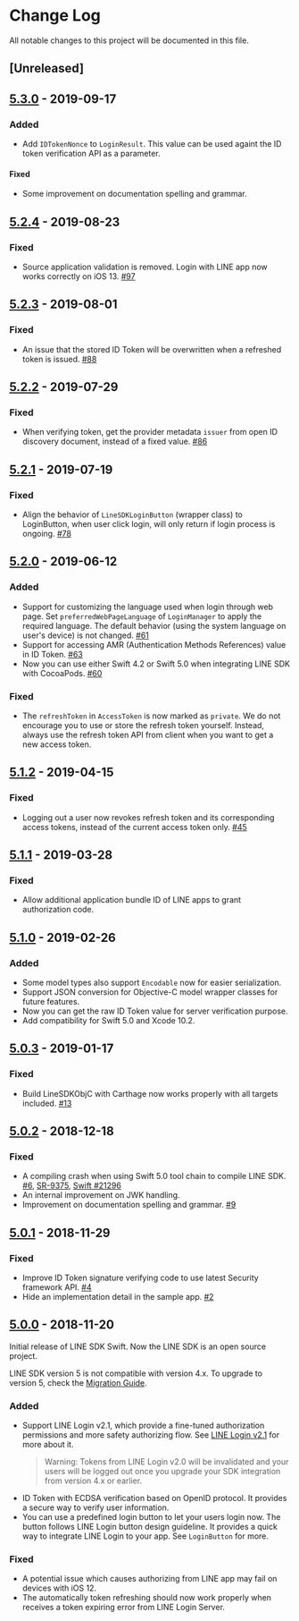 # Change Log

All notable changes to this project will be documented in this file.

## [Unreleased]

## [5.3.0] - 2019-09-17

### Added

- Add `IDTokenNonce` to `LoginResult`. This value can be used againt the ID token verification API as a parameter.

#### Fixed

- Some improvement on documentation spelling and grammar.


## [5.2.4] - 2019-08-23

### Fixed

- Source application validation is removed. Login with LINE app now works correctly on iOS 13. [#97](https://github.com/line/line-sdk-ios-swift/pull/97)

## [5.2.3] - 2019-08-01

### Fixed

- An issue that the stored ID Token will be overwritten when a refreshed token is issued. [#88](https://github.com/line/line-sdk-ios-swift/pull/88)

## [5.2.2] - 2019-07-29

### Fixed

- When verifying token, get the provider metadata `issuer` from open ID discovery document, instead of a fixed value. [#86](https://github.com/line/line-sdk-ios-swift/pull/86)

## [5.2.1] - 2019-07-19

### Fixed

- Align the behavior of `LineSDKLoginButton` (wrapper class) to LoginButton, when user click login, will only return if login process is ongoing. [#78](https://github.com/line/line-sdk-ios-swift/pull/78)

## [5.2.0] - 2019-06-12

### Added

- Support for customizing the language used when login through web page. Set `preferredWebPageLanguage` of `LoginManager` to apply the required language. The default behavior (using the system language on user's device) is not changed. [#61](https://github.com/line/line-sdk-ios-swift/pull/61)
- Support for accessing AMR (Authentication Methods References) value in ID Token. [#63](https://github.com/line/line-sdk-ios-swift/pull/63)
- Now you can use either Swift 4.2 or Swift 5.0 when integrating LINE SDK with CocoaPods. [#60](https://github.com/line/line-sdk-ios-swift/pull/60)

### Fixed

- The `refreshToken` in `AccessToken` is now marked as `private`. We do not encourage you to use or store the refresh token yourself. Instead, always use the refresh token API from client when you want to get a new access token.


## [5.1.2] - 2019-04-15

### Fixed

- Logging out a user now revokes refresh token and its corresponding access tokens, instead of the current access token only. [#45](https://github.com/line/line-sdk-ios-swift/pull/45)

## [5.1.1] - 2019-03-28

### Fixed

- Allow additional application bundle ID of LINE apps to grant authorization code.

## [5.1.0] - 2019-02-26

### Added

- Some model types also support `Encodable` now for easier serialization.
- Support JSON conversion for Objective-C model wrapper classes for future features.
- Now you can get the raw ID Token value for server verification purpose.
- Add compatibility for Swift 5.0 and Xcode 10.2.

## [5.0.3] - 2019-01-17

### Fixed

- Build LineSDKObjC with Carthage now works properly with all targets included. [#13](https://github.com/line/line-sdk-ios-swift/issues/13)

## [5.0.2] - 2018-12-18

### Fixed

- A compiling crash when using Swift 5.0 tool chain to compile LINE SDK. [#6](https://github.com/line/line-sdk-ios-swift/issues/6), [SR-9375](https://bugs.swift.org/browse/SR-9375), [Swift #21296](https://github.com/apple/swift/pull/21296)
- An internal improvement on JWK handling.
- Improvement on documentation spelling and grammar. [#9](https://github.com/line/line-sdk-ios-swift/pull/9)

## [5.0.1] - 2018-11-29

### Fixed

- Improve ID Token signature verifying code to use latest Security framework API. [#4](https://github.com/line/line-sdk-ios-swift/pull/4)
- Hide an implementation detail in the sample app. [#2](https://github.com/line/line-sdk-ios-swift/pull/2)

## [5.0.0] - 2018-11-20

Initial release of LINE SDK Swift. Now the LINE SDK is an open source project.

LINE SDK version 5 is not compatible with version 4.x. To upgrade to version 5, check the [Migration Guide](https://developers.line.me/en/docs/ios-sdk/swift/migration-guide/).

### Added

- Support LINE Login v2.1, which provide a fine-tuned authorization permissions and more safety authorizing flow. See [LINE Login v2.1](https://developers.line.me/en/news/2017/09/28/) for more about it. 
    > Warning: Tokens from LINE Login v2.0 will be invalidated and your users will be logged out once you upgrade your SDK integration from version 4.x or earlier.
- ID Token with ECDSA verification based on OpenID protocol. It provides a secure way to verify user information.
- You can use a predefined login button to let your users login now. The button follows LINE Login button design guideline. It provides a quick way to integrate LINE Login to your app. See `LoginButton` for more.

### Fixed

- A potential issue which causes authorizing from LINE app may fail on devices with iOS 12.
- The automatically token refreshing should now work properly when receives a token expiring error from LINE Login Server.

[5.0.0]: https://github.com/line/line-sdk-ios-swift/releases/tag/5.0.0
[5.0.1]: https://github.com/line/line-sdk-ios-swift/compare/5.0.0...5.0.1
[5.0.2]: https://github.com/line/line-sdk-ios-swift/compare/5.0.1...5.0.2
[5.0.3]: https://github.com/line/line-sdk-ios-swift/compare/5.0.2...5.0.3
[5.1.0]: https://github.com/line/line-sdk-ios-swift/compare/5.0.3...5.1.0
[5.1.1]: https://github.com/line/line-sdk-ios-swift/compare/5.1.0...5.1.1
[5.1.2]: https://github.com/line/line-sdk-ios-swift/compare/5.1.1...5.1.2
[5.2.0]: https://github.com/line/line-sdk-ios-swift/compare/5.1.2...5.2.0
[5.2.1]: https://github.com/line/line-sdk-ios-swift/compare/5.2.0...5.2.1
[5.2.2]: https://github.com/line/line-sdk-ios-swift/compare/5.2.1...5.2.2
[5.2.3]: https://github.com/line/line-sdk-ios-swift/compare/5.2.2...5.2.3
[5.2.4]: https://github.com/line/line-sdk-ios-swift/compare/5.2.3...5.2.4
[5.3.0]: https://github.com/line/line-sdk-ios-swift/compare/5.2.4...5.3.0
